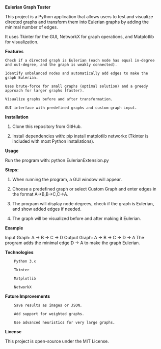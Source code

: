 **Eulerian Graph Tester**

This project is a Python application that allows users to test and visualize directed graphs and transform them into Eulerian graphs by adding the minimal number of edges.

It uses Tkinter for the GUI, NetworkX for graph operations, and Matplotlib for visualization.

**Features**

	Check if a directed graph is Eulerian (each node has equal in-degree and out-degree, and the graph is weakly connected).
		
	Identify unbalanced nodes and automatically add edges to make the graph Eulerian.
		
	Uses brute-force for small graphs (optimal solution) and a greedy approach for larger graphs (faster).
		
	Visualize graphs before and after transformation.
		
	GUI interface with predefined graphs and custom graph input.

**Installation**

1. Clone this repository from GitHub.

2. Install dependencies with:
		pip install matplotlib networkx
		(Tkinter is included with most Python installations).

**Usage**

Run the program with:
python EulerianExtension.py

**Steps:**

1. When running the program, a GUI window will appear.

2. Choose a predefined graph or select Custom Graph and enter edges in the format A->B,B->C,C->A.

3. The program will display node degrees, check if the graph is Eulerian, and show added edges if needed.

4. The graph will be visualized before and after making it Eulerian.

**Example**

Input Graph: A → B → C → D
Output Graph: A → B → C → D → A
The program adds the minimal edge D → A to make the graph Eulerian.

**Technologies**

		Python 3.x
		
		Tkinter
		
		Matplotlib
		
		NetworkX

**Future Improvements**

		Save results as images or JSON.
		
		Add support for weighted graphs.
		
		Use advanced heuristics for very large graphs.

**License**

This project is open-source under the MIT License.
